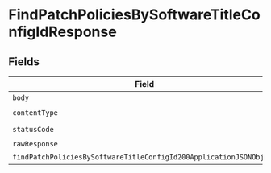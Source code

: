 # FindPatchPoliciesBySoftwareTitleConfigIdResponse


## Fields

| Field                                                                                                                                               | Type                                                                                                                                                | Required                                                                                                                                            | Description                                                                                                                                         |
| --------------------------------------------------------------------------------------------------------------------------------------------------- | --------------------------------------------------------------------------------------------------------------------------------------------------- | --------------------------------------------------------------------------------------------------------------------------------------------------- | --------------------------------------------------------------------------------------------------------------------------------------------------- |
| `body`                                                                                                                                              | *Uint8Array*                                                                                                                                        | :heavy_minus_sign:                                                                                                                                  | N/A                                                                                                                                                 |
| `contentType`                                                                                                                                       | *string*                                                                                                                                            | :heavy_check_mark:                                                                                                                                  | N/A                                                                                                                                                 |
| `statusCode`                                                                                                                                        | *number*                                                                                                                                            | :heavy_check_mark:                                                                                                                                  | N/A                                                                                                                                                 |
| `rawResponse`                                                                                                                                       | [AxiosResponse>](https://axios-http.com/docs/res_schema)                                                                                            | :heavy_minus_sign:                                                                                                                                  | N/A                                                                                                                                                 |
| `findPatchPoliciesBySoftwareTitleConfigId200ApplicationJSONObject`                                                                                  | [FindPatchPoliciesBySoftwareTitleConfigId200ApplicationJSON](../../models/operations/findpatchpoliciesbysoftwaretitleconfigid200applicationjson.md) | :heavy_minus_sign:                                                                                                                                  | OK                                                                                                                                                  |